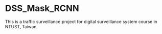 # DSS_Mask_RCNN
This is a traffic surveillance project for digital surveillance system course in NTUST, Taiwan.
